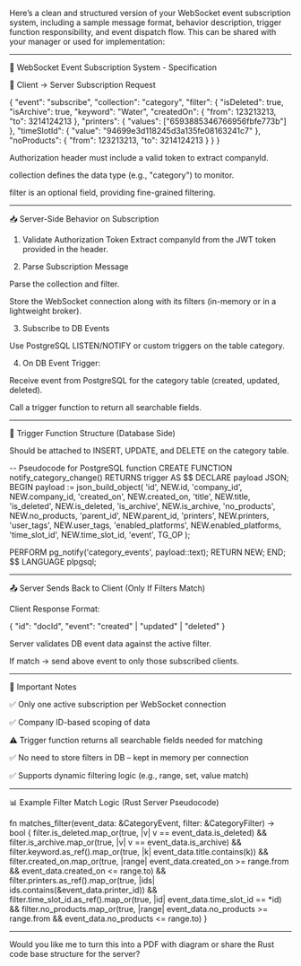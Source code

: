 Here’s a clean and structured version of your WebSocket event subscription system, including a sample message format, behavior description, trigger function responsibility, and event dispatch flow. This can be shared with your manager or used for implementation:


---

📘 WebSocket Event Subscription System - Specification

🔁 Client → Server Subscription Request

{
  "event": "subscribe",
  "collection": "category",
  "filter": {
    "isDeleted": true,
    "isArchive": true,
    "keyword": "Water",
    "createdOn": {
      "from": 123213213,
      "to": 3214124213
    },
    "printers": {
      "values": ["6593885346766956fbfe773b"]
    },
    "timeSlotId": {
      "value": "94699e3d118245d3a135fe08163241c7"
    },
    "noProducts": {
      "from": 123213213,
      "to": 3214124213
    }
  }
}

Authorization header must include a valid token to extract companyId.

collection defines the data type (e.g., "category") to monitor.

filter is an optional field, providing fine-grained filtering.



---

📥 Server-Side Behavior on Subscription

1. Validate Authorization Token
Extract companyId from the JWT token provided in the header.


2. Parse Subscription Message

Parse the collection and filter.

Store the WebSocket connection along with its filters (in-memory or in a lightweight broker).



3. Subscribe to DB Events

Use PostgreSQL LISTEN/NOTIFY or custom triggers on the table category.



4. On DB Event Trigger:

Receive event from PostgreSQL for the category table (created, updated, deleted).

Call a trigger function to return all searchable fields.





---

🧠 Trigger Function Structure (Database Side)

Should be attached to INSERT, UPDATE, and DELETE on the category table.

-- Pseudocode for PostgreSQL function
CREATE FUNCTION notify_category_change() RETURNS trigger AS $$
DECLARE
  payload JSON;
BEGIN
  payload := json_build_object(
    'id', NEW.id,
    'company_id', NEW.company_id,
    'created_on', NEW.created_on,
    'title', NEW.title,
    'is_deleted', NEW.is_deleted,
    'is_archive', NEW.is_archive,
    'no_products', NEW.no_products,
    'parent_id', NEW.parent_id,
    'printers', NEW.printers,
    'user_tags', NEW.user_tags,
    'enabled_platforms', NEW.enabled_platforms,
    'time_slot_id', NEW.time_slot_id,
    'event', TG_OP
  );
  
  PERFORM pg_notify('category_events', payload::text);
  RETURN NEW;
END;
$$ LANGUAGE plpgsql;


---

📤 Server Sends Back to Client (Only If Filters Match)

Client Response Format:

{
  "id": "docId",
  "event": "created" | "updated" | "deleted"
}

Server validates DB event data against the active filter.

If match → send above event to only those subscribed clients.



---

📌 Important Notes

✅ Only one active subscription per WebSocket connection

✅ Company ID-based scoping of data

⚠️ Trigger function returns all searchable fields needed for matching

✅ No need to store filters in DB – kept in memory per connection

✅ Supports dynamic filtering logic (e.g., range, set, value match)



---

📊 Example Filter Match Logic (Rust Server Pseudocode)

fn matches_filter(event_data: &CategoryEvent, filter: &CategoryFilter) -> bool {
    filter.is_deleted.map_or(true, |v| v == event_data.is_deleted)
    && filter.is_archive.map_or(true, |v| v == event_data.is_archive)
    && filter.keyword.as_ref().map_or(true, |k| event_data.title.contains(k))
    && filter.created_on.map_or(true, |range| event_data.created_on >= range.from && event_data.created_on <= range.to)
    && filter.printers.as_ref().map_or(true, |ids| ids.contains(&event_data.printer_id))
    && filter.time_slot_id.as_ref().map_or(true, |id| event_data.time_slot_id == *id)
    && filter.no_products.map_or(true, |range| event_data.no_products >= range.from && event_data.no_products <= range.to)
}


---

Would you like me to turn this into a PDF with diagram or share the Rust code base structure for the server?

